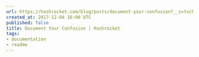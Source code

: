 ```yaml
---
url: https://hashrocket.com/blog/posts/document-your-confusion?__s=tvcbwpb5jii3twkmchsn
created_at: 2017-12-04 16:00 UTC
published: false
title: Document Your Confusion | Hashrocket
tags:
- documentation
- readme
---
```



